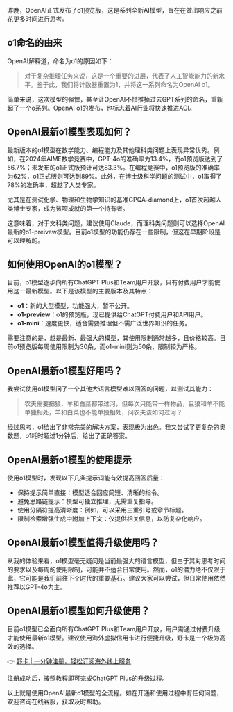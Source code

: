 昨晚，OpenAI正式发布了o1预览版，这是系列全新AI模型，旨在在做出响应之前花更多时间进行思考。

## o1命名的由来

OpenAI解释道，命名为o1的原因如下：

> 对于复杂推理任务来说，这是一个重要的进展，代表了人工智能能力的新水平。鉴于此，我们将计数器重置为1，并将这一系列命名为OpenAI o1。

简单来说，这次模型的强悍，甚至让OpenAI不惜推掉过去GPT系列的命名，重新起了一个o系列。OpenAI o1的发布，也标志着AI行业将快速推进AGI。

## OpenAI最新o1模型表现如何？

最新版本的o1模型在数学能力、编程能力及其他理科类问题上表现异常优秀。例如，在2024年AIME数学竞赛中，GPT-4o的准确率为13.4%，而o1预览版达到了56.7%；未发布的o1正式版预计可达83.3%。在编程竞赛中，o1预览版的准确率为62%，o1正式版则可达到89%。此外，在博士级科学问题的测试中，o1取得了78%的准确率，超越了人类专家。

尤其是在测试化学、物理和生物学知识的基准GPQA-diamond上，o1首次超越人类博士专家，成为该项成就的第一个持有者。

这意味着，对于文科类问题，建议使用Claude，而理科类问题则可以选择OpenAI最新的o1-preivew模型。目前o1模型的功能仍存在一些限制，但这在早期阶段是可以理解的。

## 如何使用OpenAI的o1模型？

目前，o1模型逐步向所有ChatGPT Plus和Team用户开放，只有付费用户才能使用这一最新模型。以下是该模型的主要版本及其特点：

- **o1**：新的大型模型，功能强大，暂不公开。
- **o1-preview**：o1的预览版，现已提供给ChatGPT付费用户和API用户。
- **o1-mini**：速度更快，适合需要推理但不需广泛世界知识的任务。

需要注意的是，越是最新、最强大的模型，其使用限制通常越多，且价格较高。目前o1预览版每周使用限制为30条，而o1-mini则为50条，限制较为严格。

## OpenAI最新o1模型好用吗？

我尝试使用o1模型问了一个其他大语言模型难以回答的问题，以测试其能力：

> 农夫需要把狼、羊和白菜都带过河，但每次只能带一样物品，且狼和羊不能单独相处，羊和白菜也不能单独相处，问农夫该如何过河？

经过思考，o1给出了非常完美的解决方案，表现极为出色。我又尝试了更复杂的奥数题，o1耗时超过1分钟后，给出了正确答案。

## OpenAI最新o1模型的使用提示

使用o1模型时，发现以下几条提示词能有效提高回答质量：

- 保持提示简单直接：模型适合回应简短、清晰的指令。
- 避免思路链提示：模型可独立推理，无需重复指导。
- 使用分隔符提高清晰度：例如，可以采用三重引号或章节标题。
- 限制检索增强生成中附加上下文：仅提供相关信息，以防复杂化响应。

## OpenAI最新o1模型值得升级使用吗？

从我的体验来看，o1模型毫无疑问是当前最强大的语言模型，但由于其对思考时间的要求以及每周的使用限制，可能并不适合日常使用。然而，o1的潜力绝不仅限于此，它可能是我们前往下个时代的重要基石。建议大家可以尝试，但日常使用依然推荐以GPT-4o为主。

## OpenAI最新o1模型如何升级使用？

目前o1模型已全面向所有ChatGPT Plus和Team用户开放，用户需通过付费升级才能使用最新o1模型。建议使用海外虚拟信用卡进行便捷升级，野卡是一个极为高效的选择。

👉 [野卡 | 一分钟注册，轻松订阅海外线上服务](https://bit.ly/bewildcard)

注册成功后，按照教程即可完成ChatGPT Plus的升级过程。

以上就是使用OpenAI最新o1模型的全流程。如在开通和使用过程中有任何问题，欢迎咨询在线客服，获取及时帮助。